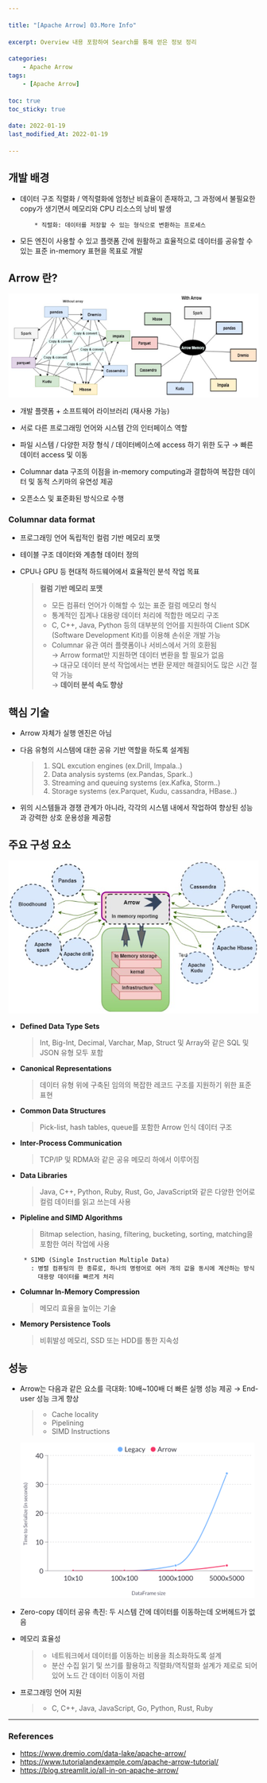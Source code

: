 ```yaml
---

title: "[Apache Arrow] 03.More Info" 

excerpt: Overview 내용 포함하여 Search를 통해 얻은 정보 정리 

categories: 
    - Apache Arrow
tags:
    - [Apache Arrow]

toc: true
toc_sticky: true

date: 2022-01-19
last_modified_At: 2022-01-19

---
```


## 개발 배경 
- 데이터 구조 직렬화 / 역직렬화에 엄청난 비효율이 존재하고, 그 과정에서 불필요한 copy가 생기면서 메모리와 CPU 리소스의 낭비 발생 

    ```
        * 직렬화: 데이터를 저장할 수 있는 형식으로 변환하는 프로세스 
    ```

- 모든 엔진이 사용할 수 있고 플랫폼 간에 원활하고 효율적으로 데이터를 공유할 수 있는 표준 in-memory 표현을 목표로 개발 

## Arrow 란? 

![Arrow](/assets/img/basicConcept.png)

- 개발 플랫폼 + 소프트웨어 라이브러리 (재사용 가능) 
- 서로 다른 프로그래밍 언어와 시스템 간의 인터페이스 역할 
- 파일 시스템 / 다양한 저장 형식 / 데이터베이스에 access 하기 위한 도구 → 빠른 데이터 access 및 이동 

- Columnar data 구조의 이점을 in-memory computing과 결합하여 복잡한 데이터 및 동적 스키마의 유연성 제공 
- 오픈소스 및 표준화된 방식으로 수행 

### Columnar data format
- 프로그래밍 언어 독립적인 컬럼 기반 메모리 포맷 
- 테이블 구조 데이터와 계층형 데이터 정의 
- CPU나 GPU 등 현대적 하드웨어에서 효율적인 분석 작업 목표

    > **컬럼 기반 메모리 포맷** 
    > - 모든 컴퓨터 언어가 이해할 수 있는 표준 컬럼 메모리 형식 
    > - 통계적인 집계나 대용량 데이터 처리에 적합한 메모리 구조 
    > - C, C++, Java, Python 등의 대부분의 언어를 지원하여 Client SDK (Software Development Kit)를 이용해 손쉬운 개발 가능 
    > - Columnar 유관 여러 플랫폼이나 서비스에서 거의 호환됨         
    >   → Arrow format만 지원하면 데이터 변환을 할 필요가 없음         
    >   → 대규모 데이터 분석 작업에서는 변환 문제만 해결되어도 많은 시간 절약 가능         
    >   → **데이터 분석 속도 향상**


## 핵심 기술 
- Arrow 자체가 실행 엔진은 아님 
- 다음 유형의 시스템에 대한 공유 기반 역할을 하도록 설계됨 

    > 1) SQL excution engines (ex.Drill, Impala..)        
    > 2) Data analysis systems (ex.Pandas, Spark..)        
    > 3) Streaming and queuing systems (ex.Kafka, Storm..)        
    > 4) Storage systems (ex.Parquet, Kudu, cassandra, HBase..)        

- 위의 시스템들과 경쟁 관계가 아니라, 각각의 시스템 내에서 작업하여 향상된 성능과 강력한 상호 운용성을 제공함 


## 주요 구성 요소 

![architecture](/assets/img/architecture.png)

- **Defined Data Type Sets**
  > Int, Big-Int, Decimal, Varchar, Map, Struct 및 Array와 같은 SQL 및 JSON 유형 모두 포함 
- **Canonical Representations**
  > 데이터 유형 위에 구축된 임의의 복잡한 레코드 구조를 지원하기 위한 표준 표현 
- **Common Data Structures**
  > Pick-list, hash tables, queue를 포함한 Arrow 인식 데이터 구조 
- **Inter-Process Communication**
  > TCP/IP 및 RDMA와 같은 공유 메모리 하에서 이루어짐 
- **Data Libraries**
  > Java, C++, Python, Ruby, Rust, Go, JavaScript와 같은 다양한 언어로 컬럼 데이터를 읽고 쓰는데 사용
- **Pipleline and SIMD Algorithms**
  > Bitmap selection, hasing, filtering, bucketing, sorting, matching을 포함한 여러 작업에 사용

  ```
   * SIMD (Single Instruction Multiple Data) 
     : 병렬 컴퓨팅의 한 종류로, 하나의 명령어로 여러 개의 값을 동시에 계산하는 방식 
       대용량 데이터를 빠르게 처리 
  ``` 

- **Columnar In-Memory Compression**
  > 메모리 효율을 높이는 기술  
- **Memory Persistence Tools**
  > 비휘발성 메모리, SSD 또는 HDD를 통한 지속성  


## 성능
- Arrow는 다음과 같은 요소를 극대화: 10배~100배 더 빠른 실행 성능 제공 → End-user 성능 크게 향상  

    > - Cache locality 
    > - Pipelining
    > - SIMD Instructions 

   ![performance](/assets/img/performance.png)

 - Zero-copy 데이터 공유 촉진: 두 시스템 간에 데이터를 이동하는데 오버헤드가 없음 
 - 메모리 효율성
    > - 네트워크에서 데이터를 이동하는 비용을 최소화하도록 설계 
    > - 분산 수집 읽기 및 쓰기를 활용하고 직렬화/역직렬화 설계가 제로로 되어있어 노드 간 데이터 이동이 저렴 

 - 프로그래밍 언어 지원
    > - C, C++, Java, JavaScript, Go, Python, Rust, Ruby

***

### References
- https://www.dremio.com/data-lake/apache-arrow/
- https://www.tutorialandexample.com/apache-arrow-tutorial/
- https://blog.streamlit.io/all-in-on-apache-arrow/

